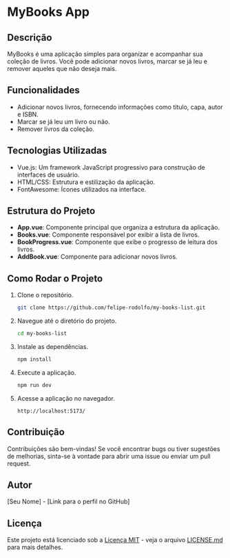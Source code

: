 # MyBooks App

## Descrição
MyBooks é uma aplicação simples para organizar e acompanhar sua coleção de livros. Você pode adicionar novos livros, marcar se já leu e remover aqueles que não deseja mais.

## Funcionalidades

- Adicionar novos livros, fornecendo informações como título, capa, autor e ISBN.
- Marcar se já leu um livro ou não.
- Remover livros da coleção.

## Tecnologias Utilizadas

- Vue.js: Um framework JavaScript progressivo para construção de interfaces de usuário.
- HTML/CSS: Estrutura e estilização da aplicação.
- FontAwesome: Ícones utilizados na interface.

## Estrutura do Projeto

- **App.vue**: Componente principal que organiza a estrutura da aplicação.
- **Books.vue**: Componente responsável por exibir a lista de livros.
- **BookProgress.vue**: Componente que exibe o progresso de leitura dos livros.
- **AddBook.vue**: Componente para adicionar novos livros.

## Como Rodar o Projeto

1. Clone o repositório.
   ```bash
   git clone https://github.com/felipe-rodolfo/my-books-list.git
   ```

2. Navegue até o diretório do projeto.
   ```bash
   cd my-books-list
   ```

3. Instale as dependências.
   ```bash
   npm install
   ```

4. Execute a aplicação.
   ```bash
   npm run dev
   ```

5. Acesse a aplicação no navegador.
   ```
   http://localhost:5173/
   ```

## Contribuição

Contribuições são bem-vindas! Se você encontrar bugs ou tiver sugestões de melhorias, sinta-se à vontade para abrir uma issue ou enviar um pull request.

## Autor

[Seu Nome] - [Link para o perfil no GitHub]

## Licença

Este projeto está licenciado sob a [Licença MIT](LICENSE.md) - veja o arquivo [LICENSE.md](LICENSE.md) para mais detalhes.